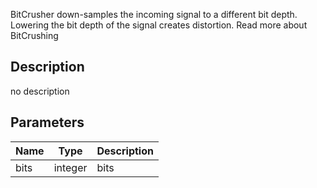 BitCrusher down-samples the incoming signal to a different bit depth.
Lowering the bit depth of the signal creates distortion. Read more about BitCrushing



## Description
no description
## Parameters

<table>
<thead>
	<tr>
		<th>Name</th>
		<th>Type</th>
		<th>Description</th>
	</tr>
</thead>
<tr>
	<td>bits</td>
	<td><div class='bg-orange-800 px-2 py-px text-white rounded-sm'>integer</div></td>
	<td>bits</td>
</tr>
</table>